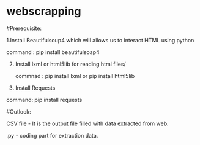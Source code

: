 # webscrapping
#Prerequisite:


1.Install Beautifulsoup4 which will allows us to interact HTML using python

   command : pip install beautifulsoap4

2. Install lxml or html5lib for reading html files/

   commnad : pip install lxml or pip install html5lib

3. Install Requests

  command: pip install requests
 
#Outlook: 

CSV file - It is the output file filled with data extracted from web.
  
.py - coding part for extraction data.
 
